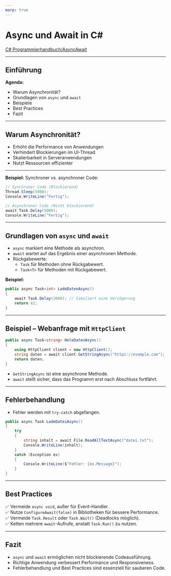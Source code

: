```yaml
---
marp: true
---
```


# Async und Await in C#

[C# Programmierhandbuch/AsyncAwait](https://learn.microsoft.com/de-de/dotnet/visual-basic/programming-guide/concepts/async)

---

## Einführung

**Agenda:**  

- Warum Asynchronität?  
- Grundlagen von `async` und `await`  
- Beispiele  
- Best Practices  
- Fazit  

---

## Warum Asynchronität?

- Erhöht die Performance von Anwendungen
- Verhindert Blockierungen im UI-Thread
- Skalierbarkeit in Serveranwendungen
- Nutzt Ressourcen effizienter

---

**Beispiel:**
Synchroner vs. asynchroner Code:

```csharp
// Synchroner Code (Blockierend)
Thread.Sleep(5000);
Console.WriteLine("Fertig");

// Asynchroner Code (Nicht blockierend)
await Task.Delay(5000);
Console.WriteLine("Fertig");
```

---

## Grundlagen von `async` und `await`

- `async` markiert eine Methode als asynchron.
- `await` wartet auf das Ergebnis einer asynchronen Methode.
- Rückgabewerte:
  - `Task` für Methoden ohne Rückgabewert.
  - `Task<T>` für Methoden mit Rückgabewert.

**Beispiel:**

```csharp
public async Task<int> LadeDatenAsync()
{
    await Task.Delay(2000); // Simuliert eine Verzögerung
    return 42;
}
```

---

## Beispiel – Webanfrage mit `HttpClient`

```csharp
public async Task<string> HoleDatenAsync()
{
    using HttpClient client = new HttpClient();
    string daten = await client.GetStringAsync("https://example.com");
    return daten;
}
```

- `GetStringAsync` ist eine asynchrone Methode.
- `await` stellt sicher, dass das Programm erst nach Abschluss fortfährt.

---

## Fehlerbehandlung

- Fehler werden mit `try-catch` abgefangen.

```csharp
public async Task LadeDateiAsync()
{
    try
    {
        string inhalt = await File.ReadAllTextAsync("datei.txt");
        Console.WriteLine(inhalt);
    }
    catch (Exception ex)
    {
        Console.WriteLine($"Fehler: {ex.Message}");
    }
}
```

---

## Best Practices

✅ Vermeide `async void`, außer für Event-Handler.  
✅ Nutze `ConfigureAwait(false)` in Bibliotheken für bessere Performance.  
✅ Vermeide `Task.Result` oder `Task.Wait()` (Deadlocks möglich).  
✅ Ketten mehrere `await`-Aufrufe, anstatt `Task.Run()` zu nutzen.  

---

## Fazit

- `async` und `await` ermöglichen nicht blockierende Codeausführung.
- Richtige Anwendung verbessert Performance und Responsiveness.
- Fehlerbehandlung und Best Practices sind essenziell für sauberen Code.
